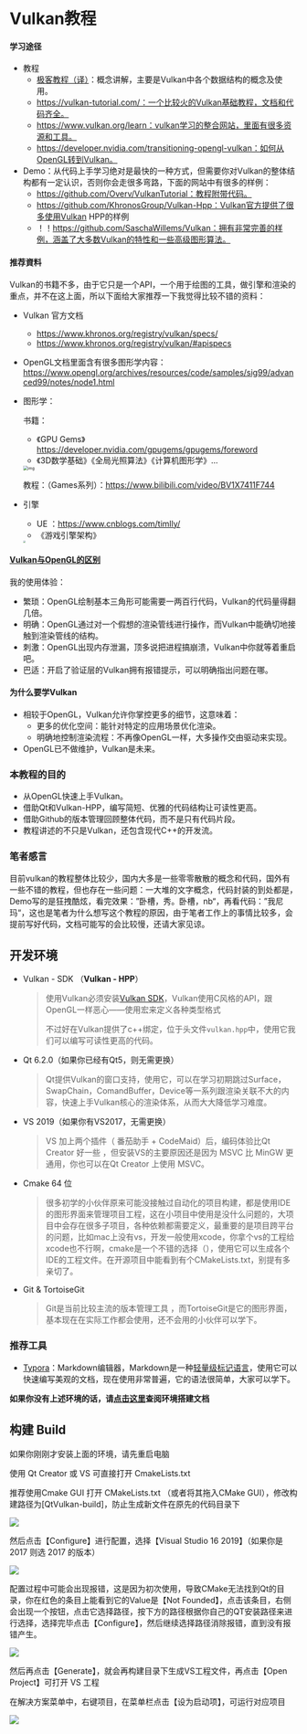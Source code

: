 # Vulkan教程

#### 学习途径

- 教程
  - [极客教程（译）](https://geek-docs.com/vulkan/vulkan-tutorial/vulkan-tutorial-index.html)：概念讲解，主要是Vulkan中各个数据结构的概念及使用。
  - https://vulkan-tutorial.com/：一个比较火的Vulkan基础教程，文档和代码齐全。
  - https://www.vulkan.org/learn：vulkan学习的整合网站，里面有很多资源和工具。
  - https://developer.nvidia.com/transitioning-opengl-vulkan：如何从OpenGL转到Vulkan。
- Demo：从代码上手学习绝对是最快的一种方式，但需要你对Vulkan的整体结构都有一定认识，否则你会走很多弯路，下面的网站中有很多的样例：
  - https://github.com/Overv/VulkanTutorial：教程附带代码。
  - https://github.com/KhronosGroup/Vulkan-Hpp：Vulkan官方提供了很多使用Vulkan HPP的样例
  - ！！https://github.com/SaschaWillems/Vulkan：拥有非常完善的样例，涵盖了大多数Vulkan的特性和一些高级图形算法。

#### 推荐資料

Vulkan的书籍不多，由于它只是一个API，一个用于绘图的工具，做引擎和渲染的重点，并不在这上面，所以下面给大家推荐一下我觉得比较不错的资料：

- Vulkan 官方文档 
  - https://www.khronos.org/registry/vulkan/specs/
  - https://www.khronos.org/registry/vulkan/#apispecs

- OpenGL文档里面含有很多图形学内容：https://www.opengl.org/archives/resources/code/samples/sig99/advanced99/notes/node1.html 

- 图形学：

  书籍：

  - 《GPU Gems》https://developer.nvidia.com/gpugems/gpugems/foreword
  - 《3D数学基础》《全局光照算法》《计算机图形学》...

  

  <img src="https://i0.hdslb.com/bfs/article/266b78da71b4185f239f3508e6f5c3dc9de7aa91.png@612w_641h_progressive.webp" alt="img" style="zoom: 50%;" />

  教程：（Games系列）：https://www.bilibili.com/video/BV1X7411F744

- 引擎

  -   UE ：https://www.cnblogs.com/timlly/
  - 《游戏引擎架构》

  <img src="https://bkimg.cdn.bcebos.com/pic/2cf5e0fe9925bc3122742eca5cdf8db1cb1370b2?x-bce-process=image/watermark,image_d2F0ZXIvYmFpa2UxMTY=,g_7,xp_5,yp_5/format,f_auto" style="zoom: 25%;" />



#### [Vulkan与OpenGL的区别](https://geek-docs.com/vulkan/vulkan-tutorial/vulkan-and-opengl.html)

我的使用体验：

- 繁琐：OpenGL绘制基本三角形可能需要一两百行代码，Vulkan的代码量得翻几倍。
- 明确：OpenGL通过对一个假想的渲染管线进行操作，而Vulkan中能确切地接触到渲染管线的结构。
- 刺激：OpenGL出现内存泄漏，顶多说把进程搞崩溃，Vulkan中你就等着重启吧。
- 巴适：开启了验证层的Vulkan拥有报错提示，可以明确指出问题在哪。

#### 为什么要学Vulkan

- 相较于OpenGL，Vulkan允许你掌控更多的细节，这意味着：
  - 更多的优化空间：能针对特定的应用场景优化渲染。
  - 明确地控制渲染流程：不再像OpenGL一样，大多操作交由驱动来实现。
- OpenGL已不做维护，Vulkan是未来。

### 本教程的目的

- 从OpenGL快速上手Vulkan。
- 借助Qt和Vulkan-HPP，编写简短、优雅的代码结构让可读性更高。
- 借助Github的版本管理回顾整体代码，而不是只有代码片段。
- 教程讲述的不只是Vulkan，还包含现代C++的开发流。

### 笔者感言

目前vulkan的教程整体比较少，国内大多是一些零零散散的概念和代码，国外有一些不错的教程，但也存在一些问题：一大堆的文字概念，代码封装的到处都是，Demo写的是狂拽酷炫，看完效果：”卧槽，秀。卧槽，nb“，再看代码：”我尼玛“，这也是笔者为什么想写这个教程的原因，由于笔者工作上的事情比较多，会提前写好代码，文档可能写的会比较慢，还请大家见谅。



## 开发环境

- Vulkan - SDK （**Vulkan - HPP**）

  > 使用Vulkan必须安装[Vulkan SDK](https://vulkan.lunarg.com/)，Vulkan使用C风格的API，跟OpenGL一样恶心——使用宏来定义各种类型格式
  >
  > 不过好在Vulkan提供了c++绑定，位于头文件`vulkan.hpp`中，使用它我们可以编写可读性更高的代码。

- Qt 6.2.0（如果你已经有Qt5，则无需更换）

  > Qt提供Vulkan的窗口支持，使用它，可以在学习初期跳过Surface，SwapChain，ComandBuffer，Device等一系列跟渲染关联不大的内容，快速上手Vulkan核心的渲染体系，从而大大降低学习难度。

- VS 2019（如果你有VS2017，无需更换）

  > VS 加上两个插件（ 番茄助手 + CodeMaid）后，编码体验比Qt Creator 好一些 ，但安装VS的主要原因还是因为 MSVC 比 MinGW 更通用，你也可以在Qt Creator 上使用 MSVC。

- Cmake 64 位

  > 很多初学的小伙伴原来可能没接触过自动化的项目构建，都是使用IDE的图形界面来管理项目工程，这在小项目中使用是没什么问题的，大项目中会存在很多子项目，各种依赖都需要定义，最重要的是项目跨平台的问题，比如mac上没有vs，开发一般使用xcode，你拿个vs的工程给xcode也不行啊，cmake是一个不错的选择（），使用它可以生成各个IDE的工程文件。在开源项目中能看到有个CMakeLists.txt，别提有多亲切了。

- Git & TortoiseGit

  > Git是当前比较主流的版本管理工具 ，而TortoiseGit是它的图形界面，基本现在在实际工作都会使用，还不会用的小伙伴可以学下。

### 推荐工具

- [Typora](https://www.typora.io/)：Markdown编辑器，Markdown是一种[轻量级标记语言](https://baike.baidu.com/item/轻量级标记语言/52671915)，使用它可以快速编写美观的文档，现在使用非常普遍，它的语法很简单，大家可以学下。

  

**如果你没有上述环境的话，请[点击这里](./Doc/环境搭建.md)查阅环境搭建文档**



## 构建 Build

如果你刚刚才安装上面的环境，请先重启电脑

使用 Qt Creator 或 VS 可直接打开 CmakeLists.txt

推荐使用Cmake GUI 打开 CMakeLists.txt （或者将其拖入CMake GUI），修改构建路径为[QtVulkan-build]，防止生成新文件在原先的代码目录下

![](https://github.com/Italink/QtVulkan/blob/main/Doc/Src/Cmake01.png)

然后点击【Configure】进行配置，选择【Visual Studio 16 2019】（如果你是 2017 则选 2017 的版本）

![](https://github.com/Italink/QtVulkan/blob/main/Doc/Src/Cmake02.png)

配置过程中可能会出现报错，这是因为初次使用，导致CMake无法找到Qt的目录，你在红色的条目上能看到它的Value是【Not Founded】，点击该条目，右侧会出现一个按钮，点击它选择路径，按下方的路径根据你自己的QT安装路径来进行选择，选择完毕点击【Configure】，然后继续选择路径消除报错，直到没有报错产生。

![](https://github.com/Italink/QtVulkan/blob/main/Doc/Src/CMake03.png)

然后再点击【Generate】，就会再构建目录下生成VS工程文件，再点击【Open Project】可打开 VS 工程 

在解决方案菜单中，右键项目，在菜单栏点击【设为启动项】，可运行对应项目

![](https://github.com/Italink/QtVulkan/blob/main/Doc/Src/CMake04.png)
